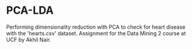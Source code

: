 # PCA-LDA
Performing dimensionality reduction with PCA to check for heart disease with the 'hearts.csv' dataset. Assignment for the Data Mining 2 course at UCF by Akhil Nair.
